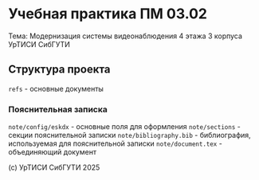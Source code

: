 # Учебная практика ПМ 03.02

Тема: Модернизация системы видеонаблюдения 4 этажа 3 корпуса УрТИСИ СибГУТИ

## Структура проекта
`refs` - основные документы

### Пояснительная записка
`note/config/eskdx` - основные поля для оформления
`note/sections` - секции пояснительной записки
`note/bibliography.bib` - библиография, используемая для пояснительной записки
`note/document.tex` - объединяющий документ

(c) УрТИСИ СибГУТИ 2025
